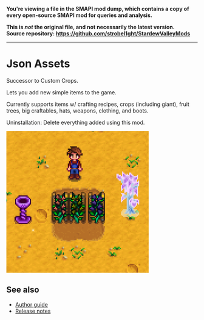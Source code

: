 **You're viewing a file in the SMAPI mod dump, which contains a copy of every open-source SMAPI mod
for queries and analysis.**

**This is _not_ the original file, and not necessarily the latest version.**  
**Source repository: https://github.com/strobel1ght/StardewValleyMods**

----

# Json Assets
Successor to Custom Crops.

Lets you add new simple items to the game.

Currently supports items w/ crafting recipes, crops (including giant), fruit trees, big craftables, hats, weapons, clothing, and boots.

Uninstallation: Delete everything added using this mod.

![](screenshot.png)

## See also
* [Author guide](author-guide.md)
* [Release notes](release-notes.md)
